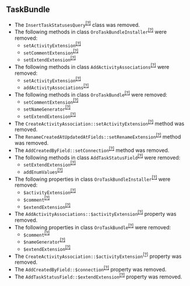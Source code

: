 TaskBundle
----------
* The `InsertTaskStatusesQuery`<sup>[[?]](https://github.com/oroinc/OroCRMTaskBundle/tree/5.1.0/Migrations/Schema/v1_11_1/InsertTaskStatusesQuery.php#L10 "Oro\Bundle\TaskBundle\Migrations\Schema\v1_11_1\InsertTaskStatusesQuery")</sup> class was removed.
* The following methods in class `OroTaskBundleInstaller`<sup>[[?]](https://github.com/oroinc/OroCRMTaskBundle/tree/5.1.0/Migrations/Schema/OroTaskBundleInstaller.php#L35 "Oro\Bundle\TaskBundle\Migrations\Schema\OroTaskBundleInstaller")</sup> were removed:
   - `setActivityExtension`<sup>[[?]](https://github.com/oroinc/OroCRMTaskBundle/tree/5.1.0/Migrations/Schema/OroTaskBundleInstaller.php#L35 "Oro\Bundle\TaskBundle\Migrations\Schema\OroTaskBundleInstaller::setActivityExtension")</sup>
   - `setCommentExtension`<sup>[[?]](https://github.com/oroinc/OroCRMTaskBundle/tree/5.1.0/Migrations/Schema/OroTaskBundleInstaller.php#L40 "Oro\Bundle\TaskBundle\Migrations\Schema\OroTaskBundleInstaller::setCommentExtension")</sup>
   - `setExtendExtension`<sup>[[?]](https://github.com/oroinc/OroCRMTaskBundle/tree/5.1.0/Migrations/Schema/OroTaskBundleInstaller.php#L45 "Oro\Bundle\TaskBundle\Migrations\Schema\OroTaskBundleInstaller::setExtendExtension")</sup>
* The following methods in class `AddActivityAssociations`<sup>[[?]](https://github.com/oroinc/OroCRMTaskBundle/tree/5.1.0/Migrations/Schema/v1_9/AddActivityAssociations.php#L19 "Oro\Bundle\TaskBundle\Migrations\Schema\v1_9\AddActivityAssociations")</sup> were removed:
   - `setActivityExtension`<sup>[[?]](https://github.com/oroinc/OroCRMTaskBundle/tree/5.1.0/Migrations/Schema/v1_9/AddActivityAssociations.php#L19 "Oro\Bundle\TaskBundle\Migrations\Schema\v1_9\AddActivityAssociations::setActivityExtension")</sup>
   - `addActivityAssociations`<sup>[[?]](https://github.com/oroinc/OroCRMTaskBundle/tree/5.1.0/Migrations/Schema/v1_9/AddActivityAssociations.php#L35 "Oro\Bundle\TaskBundle\Migrations\Schema\v1_9\AddActivityAssociations::addActivityAssociations")</sup>
* The following methods in class `OroTaskBundle`<sup>[[?]](https://github.com/oroinc/OroCRMTaskBundle/tree/5.1.0/Migrations/Schema/v1_5/OroTaskBundle.php#L16 "Oro\Bundle\TaskBundle\Migrations\Schema\v1_5\OroTaskBundle")</sup> were removed:
   - `setCommentExtension`<sup>[[?]](https://github.com/oroinc/OroCRMTaskBundle/tree/5.1.0/Migrations/Schema/v1_5/OroTaskBundle.php#L16 "Oro\Bundle\TaskBundle\Migrations\Schema\v1_5\OroTaskBundle::setCommentExtension")</sup>
   - `setNameGenerator`<sup>[[?]](https://github.com/oroinc/OroCRMTaskBundle/tree/5.1.0/Migrations/Schema/v1_2/OroTaskBundle.php#L44 "Oro\Bundle\TaskBundle\Migrations\Schema\v1_2\OroTaskBundle::setNameGenerator")</sup>
   - `setExtendExtension`<sup>[[?]](https://github.com/oroinc/OroCRMTaskBundle/tree/5.1.0/Migrations/Schema/v1_2/OroTaskBundle.php#L52 "Oro\Bundle\TaskBundle\Migrations\Schema\v1_2\OroTaskBundle::setExtendExtension")</sup>
* The `CreateActivityAssociation::setActivityExtension`<sup>[[?]](https://github.com/oroinc/OroCRMTaskBundle/tree/5.1.0/Migrations/Schema/v1_2/CreateActivityAssociation.php#L20 "Oro\Bundle\TaskBundle\Migrations\Schema\v1_2\CreateActivityAssociation::setActivityExtension")</sup> method was removed.
* The `RenameCreatedAtUpdatedAtFields::setRenameExtension`<sup>[[?]](https://github.com/oroinc/OroCRMTaskBundle/tree/5.1.0/Migrations/Schema/v1_15/RenameCreatedAtUpdatedAtFields.php#L28 "Oro\Bundle\TaskBundle\Migrations\Schema\v1_15\RenameCreatedAtUpdatedAtFields::setRenameExtension")</sup> method was removed.
* The `AddCreatedByField::setConnection`<sup>[[?]](https://github.com/oroinc/OroCRMTaskBundle/tree/5.1.0/Migrations/Schema/v1_14/AddCreatedByField.php#L25 "Oro\Bundle\TaskBundle\Migrations\Schema\v1_14\AddCreatedByField::setConnection")</sup> method was removed.
* The following methods in class `AddTaskStatusField`<sup>[[?]](https://github.com/oroinc/OroCRMTaskBundle/tree/5.1.0/Migrations/Schema/v1_11_1/AddTaskStatusField.php#L21 "Oro\Bundle\TaskBundle\Migrations\Schema\v1_11_1\AddTaskStatusField")</sup> were removed:
   - `setExtendExtension`<sup>[[?]](https://github.com/oroinc/OroCRMTaskBundle/tree/5.1.0/Migrations/Schema/v1_11_1/AddTaskStatusField.php#L21 "Oro\Bundle\TaskBundle\Migrations\Schema\v1_11_1\AddTaskStatusField::setExtendExtension")</sup>
   - `addEnumValues`<sup>[[?]](https://github.com/oroinc/OroCRMTaskBundle/tree/5.1.0/Migrations/Schema/v1_11_1/AddTaskStatusField.php#L66 "Oro\Bundle\TaskBundle\Migrations\Schema\v1_11_1\AddTaskStatusField::addEnumValues")</sup>
* The following properties in class `OroTaskBundleInstaller`<sup>[[?]](https://github.com/oroinc/OroCRMTaskBundle/tree/5.1.0/Migrations/Schema/OroTaskBundleInstaller.php#L27 "Oro\Bundle\TaskBundle\Migrations\Schema\OroTaskBundleInstaller")</sup> were removed:
   - `$activityExtension`<sup>[[?]](https://github.com/oroinc/OroCRMTaskBundle/tree/5.1.0/Migrations/Schema/OroTaskBundleInstaller.php#L27 "Oro\Bundle\TaskBundle\Migrations\Schema\OroTaskBundleInstaller::$activityExtension")</sup>
   - `$comment`<sup>[[?]](https://github.com/oroinc/OroCRMTaskBundle/tree/5.1.0/Migrations/Schema/OroTaskBundleInstaller.php#L30 "Oro\Bundle\TaskBundle\Migrations\Schema\OroTaskBundleInstaller::$comment")</sup>
   - `$extendExtension`<sup>[[?]](https://github.com/oroinc/OroCRMTaskBundle/tree/5.1.0/Migrations/Schema/OroTaskBundleInstaller.php#L33 "Oro\Bundle\TaskBundle\Migrations\Schema\OroTaskBundleInstaller::$extendExtension")</sup>
* The `AddActivityAssociations::$activityExtension`<sup>[[?]](https://github.com/oroinc/OroCRMTaskBundle/tree/5.1.0/Migrations/Schema/v1_9/AddActivityAssociations.php#L14 "Oro\Bundle\TaskBundle\Migrations\Schema\v1_9\AddActivityAssociations::$activityExtension")</sup> property was removed.
* The following properties in class `OroTaskBundle`<sup>[[?]](https://github.com/oroinc/OroCRMTaskBundle/tree/5.1.0/Migrations/Schema/v1_5/OroTaskBundle.php#L14 "Oro\Bundle\TaskBundle\Migrations\Schema\v1_5\OroTaskBundle")</sup> were removed:
   - `$comment`<sup>[[?]](https://github.com/oroinc/OroCRMTaskBundle/tree/5.1.0/Migrations/Schema/v1_5/OroTaskBundle.php#L14 "Oro\Bundle\TaskBundle\Migrations\Schema\v1_5\OroTaskBundle::$comment")</sup>
   - `$nameGenerator`<sup>[[?]](https://github.com/oroinc/OroCRMTaskBundle/tree/5.1.0/Migrations/Schema/v1_2/OroTaskBundle.php#L28 "Oro\Bundle\TaskBundle\Migrations\Schema\v1_2\OroTaskBundle::$nameGenerator")</sup>
   - `$extendExtension`<sup>[[?]](https://github.com/oroinc/OroCRMTaskBundle/tree/5.1.0/Migrations/Schema/v1_2/OroTaskBundle.php#L31 "Oro\Bundle\TaskBundle\Migrations\Schema\v1_2\OroTaskBundle::$extendExtension")</sup>
* The `CreateActivityAssociation::$activityExtension`<sup>[[?]](https://github.com/oroinc/OroCRMTaskBundle/tree/5.1.0/Migrations/Schema/v1_2/CreateActivityAssociation.php#L15 "Oro\Bundle\TaskBundle\Migrations\Schema\v1_2\CreateActivityAssociation::$activityExtension")</sup> property was removed.
* The `AddCreatedByField::$connection`<sup>[[?]](https://github.com/oroinc/OroCRMTaskBundle/tree/5.1.0/Migrations/Schema/v1_14/AddCreatedByField.php#L23 "Oro\Bundle\TaskBundle\Migrations\Schema\v1_14\AddCreatedByField::$connection")</sup> property was removed.
* The `AddTaskStatusField::$extendExtension`<sup>[[?]](https://github.com/oroinc/OroCRMTaskBundle/tree/5.1.0/Migrations/Schema/v1_11_1/AddTaskStatusField.php#L16 "Oro\Bundle\TaskBundle\Migrations\Schema\v1_11_1\AddTaskStatusField::$extendExtension")</sup> property was removed.


